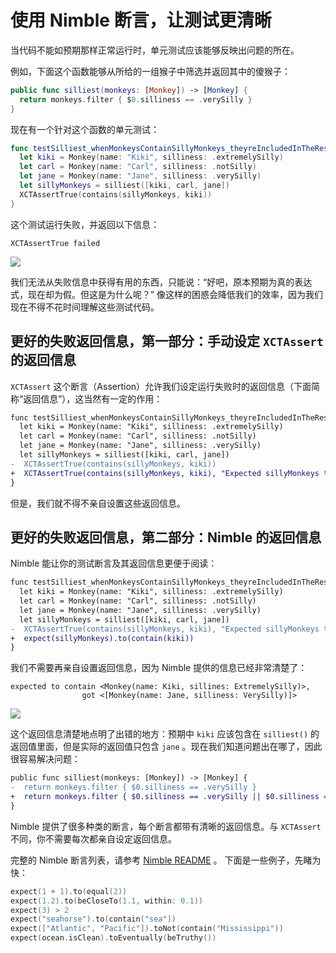 # 使用 Nimble 断言，让测试更清晰

当代码不能如预期那样正常运行时，单元测试应该能够反映出问题的所在。

例如，下面这个函数能够从所给的一组猴子中筛选并返回其中的傻猴子：

```swift
public func silliest(monkeys: [Monkey]) -> [Monkey] {
  return monkeys.filter { $0.silliness == .verySilly }
}
```

现在有一个针对这个函数的单元测试：

```swift
func testSilliest_whenMonkeysContainSillyMonkeys_theyreIncludedInTheResult() {
  let kiki = Monkey(name: "Kiki", silliness: .extremelySilly)
  let carl = Monkey(name: "Carl", silliness: .notSilly)
  let jane = Monkey(name: "Jane", silliness: .verySilly)
  let sillyMonkeys = silliest([kiki, carl, jane])
  XCTAssertTrue(contains(sillyMonkeys, kiki))
}
```

这个测试运行失败，并返回以下信息：

```
XCTAssertTrue failed
```

![](http://f.cl.ly/items/1G17453p47090y30203d/Screen%20Shot%202015-02-26%20at%209.08.27%20AM.png)

我们无法从失败信息中获得有用的东西，只能说：“好吧，原本预期为真的表达式，现在却为假。但这是为什么呢？”
像这样的困惑会降低我们的效率，因为我们现在不得不花时间理解这些测试代码。

## 更好的失败返回信息，第一部分：手动设定 `XCTAssert` 的返回信息

`XCTAssert` 这个断言（Assertion）允许我们设定运行失败时的返回信息（下面简称“返回信息”），这当然有一定的作用：

```diff
func testSilliest_whenMonkeysContainSillyMonkeys_theyreIncludedInTheResult() {
  let kiki = Monkey(name: "Kiki", silliness: .extremelySilly)
  let carl = Monkey(name: "Carl", silliness: .notSilly)
  let jane = Monkey(name: "Jane", silliness: .verySilly)
  let sillyMonkeys = silliest([kiki, carl, jane])
-  XCTAssertTrue(contains(sillyMonkeys, kiki))
+  XCTAssertTrue(contains(sillyMonkeys, kiki), "Expected sillyMonkeys to contain 'Kiki'")
}
```

但是，我们就不得不亲自设置这些返回信息。

## 更好的失败返回信息，第二部分：Nimble 的返回信息

Nimble 能让你的测试断言及其返回信息更便于阅读：

```diff
func testSilliest_whenMonkeysContainSillyMonkeys_theyreIncludedInTheResult() {
  let kiki = Monkey(name: "Kiki", silliness: .extremelySilly)
  let carl = Monkey(name: "Carl", silliness: .notSilly)
  let jane = Monkey(name: "Jane", silliness: .verySilly)
  let sillyMonkeys = silliest([kiki, carl, jane])
-  XCTAssertTrue(contains(sillyMonkeys, kiki), "Expected sillyMonkeys to contain 'Kiki'")
+  expect(sillyMonkeys).to(contain(kiki))
}
```

我们不需要再亲自设置返回信息，因为 Nimble 提供的信息已经非常清楚了：

```
expected to contain <Monkey(name: Kiki, sillines: ExtremelySilly)>,
                got <[Monkey(name: Jane, silliness: VerySilly)]>
```

![](http://f.cl.ly/items/3N2e3g2K3W123b1L1J0G/Screen%20Shot%202015-02-26%20at%2011.27.02%20AM.png)

这个返回信息清楚地点明了出错的地方：预期中 `kiki` 应该包含在 `silliest()` 的返回值里面，但是实际的返回值只包含 `jane` 。现在我们知道问题出在哪了，因此很容易解决问题：

```diff
public func silliest(monkeys: [Monkey]) -> [Monkey] {
-  return monkeys.filter { $0.silliness == .verySilly }
+  return monkeys.filter { $0.silliness == .verySilly || $0.silliness == .extremelySilly }
}
```

Nimble 提供了很多种类的断言，每个断言都带有清晰的返回信息。与 `XCTAssert` 不同，你不需要每次都亲自设定返回信息。

完整的 Nimble 断言列表，请参考 [Nimble README](https://github.com/Quick/Nimble) 。
下面是一些例子，先睹为快：

```swift
expect(1 + 1).to(equal(2))
expect(1.2).to(beCloseTo(1.1, within: 0.1))
expect(3) > 2
expect("seahorse").to(contain("sea"))
expect(["Atlantic", "Pacific"]).toNot(contain("Mississippi"))
expect(ocean.isClean).toEventually(beTruthy())
```


